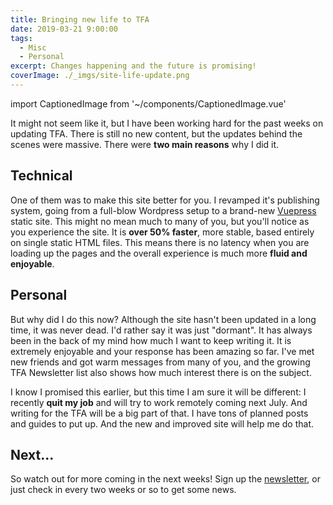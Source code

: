 ```yaml
---
title: Bringing new life to TFA
date: 2019-03-21 9:00:00
tags:
  - Misc
  - Personal
excerpt: Changes happening and the future is promising!
coverImage: ./_imgs/site-life-update.png
---
```

import CaptionedImage from '~/components/CaptionedImage.vue'

It might not seem like it, but I have been working hard for the past weeks on updating TFA. There is still no new content, but the updates behind the scenes were massive. There were **two main reasons** why I did it.

## Technical

<captioned-image alt="Migrating from Wordpress to Vuepress" caption="" imgFile="v1553241828/blog/190322%20new%20site/wp-to-vp.png" />

One of them was to make this site better for you. I revamped it's publishing system, going from a full-blow Wordpress setup to a brand-new [Vuepress](https://v1.vuepress.vuejs.org/) static site. This might no mean much to many of you, but you'll notice as you experience the site. It is **over 50% faster**, more stable, based entirely on single static HTML files. This means there is no latency when you are loading up the pages and the overall experience is much more **fluid and enjoyable**.

## Personal

But why did I do this now? Although the site hasn't been updated in a long time, it was never dead. I'd rather say it was just "dormant". It has always been in the back of my mind how much I want to keep writing it. It is extremely enjoyable and your response has been amazing so far. I've met new friends and got warm messages from many of you, and the growing TFA Newsletter list also shows how much interest there is on the subject.

<captioned-image alt="New life, new horizons..." caption="" imgFile="v1553241940/blog/190322%20new%20site/new-life.png" />

I know I promised this earlier, but this time I am sure it will be different: I recently **quit my job** and will try to work remotely coming next July. And writing for the TFA will be a big part of that. I have tons of planned posts and guides to put up. And the new and improved site will help me do that.

## Next...

So watch out for more coming in the next weeks! Sign up the [newsletter](/newsletter/), or just check in every two weeks or so to get some news.
